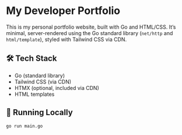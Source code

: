 # My Developer Portfolio

This is my personal portfolio website, built with Go and HTML/CSS. It’s minimal, server-rendered using the Go standard library (`net/http` and `html/template`), styled with Tailwind CSS via CDN.

## 🛠 Tech Stack

- Go (standard library)
- Tailwind CSS (via CDN)
- HTMX (optional, included via CDN)
- HTML templates

## 🚀 Running Locally

```bash
go run main.go


